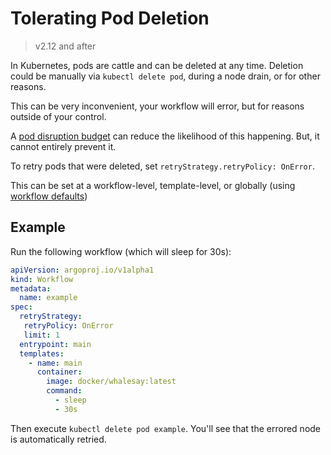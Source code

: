 # Tolerating Pod Deletion

> v2.12 and after

In Kubernetes, pods are cattle and can be deleted at any time. Deletion could be manually via `kubectl delete pod`, during a node drain, or for other reasons.

This can be very inconvenient, your workflow will error, but for reasons outside of your control.
 
A [pod disruption budget](https://raw.githubusercontent.com/argoproj/argo-workflows/master/examples/default-pdb-support.yaml) can reduce the likelihood of this happening. But, it cannot entirely prevent it.   

To retry pods that were deleted, set `retryStrategy.retryPolicy: OnError`.

This can be set at a workflow-level, template-level, or globally (using [workflow defaults](default-workflow-specs.md))

## Example

Run the following workflow (which will sleep for 30s):

```yaml
apiVersion: argoproj.io/v1alpha1
kind: Workflow
metadata:
  name: example
spec:
  retryStrategy:
   retryPolicy: OnError
   limit: 1
  entrypoint: main
  templates:
    - name: main
      container:
        image: docker/whalesay:latest
        command:
          - sleep
          - 30s 
```

Then execute `kubectl delete pod example`. You'll see that the errored node is automatically retried.